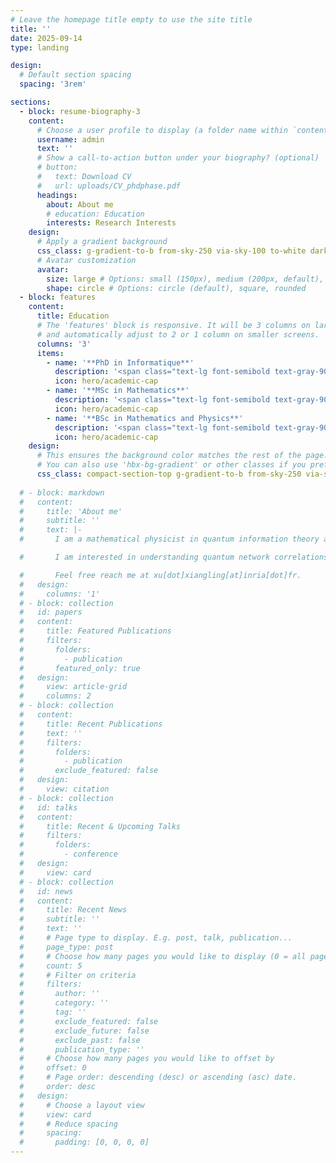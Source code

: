 ```yaml
---
# Leave the homepage title empty to use the site title
title: ''
date: 2025-09-14
type: landing

design:
  # Default section spacing
  spacing: '3rem'

sections:
  - block: resume-biography-3
    content:
      # Choose a user profile to display (a folder name within `content/authors/`)
      username: admin
      text: ''
      # Show a call-to-action button under your biography? (optional)
      # button:
      #   text: Download CV
      #   url: uploads/CV_phdphase.pdf
      headings:
        about: About me
        # education: Education
        interests: Research Interests
    design:
      # Apply a gradient background
      css_class: g-gradient-to-b from-sky-250 via-sky-100 to-white dark:from-slate-800 dark:via-sky-900 dark:to-slate-950  # hbx-bg-gradient
      # Avatar customization
      avatar:
        size: large # Options: small (150px), medium (200px, default), large (320px), xl (400px), xxl (500px)
        shape: circle # Options: circle (default), square, rounded
  - block: features
    content:
      title: Education
      # The 'features' block is responsive. It will be 3 columns on large screens,
      # and automatically adjust to 2 or 1 column on smaller screens.
      columns: '3'
      items:
        - name: '**PhD in Informatique**'
          description: '<span class="text-lg font-semibold text-gray-900 dark:text-white">Inria Paris-Saclay<br>& Institut Polytechnique de Paris</span><br>France • 2023–Present'
          icon: hero/academic-cap
        - name: '**MSc in Mathematics**'
          description: '<span class="text-lg font-semibold text-gray-900 dark:text-white">ETH Zürich</span><br>Switzerland • 2020–2023'
          icon: hero/academic-cap
        - name: '**BSc in Mathematics and Physics**'
          description: '<span class="text-lg font-semibold text-gray-900 dark:text-white">University of Toronto</span><br>Canada • 2016–2020'
          icon: hero/academic-cap
    design:
      # This ensures the background color matches the rest of the page.
      # You can also use 'hbx-bg-gradient' or other classes if you prefer.
      css_class: compact-section-top g-gradient-to-b from-sky-250 via-sky-100 to-white dark:from-slate-800 dark:via-sky-900 dark:to-slate-950
  
  # - block: markdown
  #   content:
  #     title: 'About me'
  #     subtitle: ''
  #     text: |-
  #       I am a mathematical physicist in quantum information theory and quantum foundations. 

  #       I am interested in understanding quantum network correlations, many-body physics, and cryptography, by applying tools including the theory of operator algebras and noncommutative polynomial optimization. I joined the team PhiQus at Inria Paris-Saclay as a PhD student since October 2023. 

  #       Feel free reach me at xu[dot]xiangling[at]inria[dot]fr.
  #   design:
  #     columns: '1'
  # - block: collection
  #   id: papers
  #   content:
  #     title: Featured Publications
  #     filters:
  #       folders:
  #         - publication
  #       featured_only: true
  #   design:
  #     view: article-grid
  #     columns: 2
  # - block: collection
  #   content:
  #     title: Recent Publications
  #     text: ''
  #     filters:
  #       folders:
  #         - publication
  #       exclude_featured: false
  #   design:
  #     view: citation
  # - block: collection
  #   id: talks
  #   content:
  #     title: Recent & Upcoming Talks
  #     filters:
  #       folders:
  #         - conference
  #   design:
  #     view: card
  # - block: collection
  #   id: news
  #   content:
  #     title: Recent News
  #     subtitle: ''
  #     text: ''
  #     # Page type to display. E.g. post, talk, publication...
  #     page_type: post
  #     # Choose how many pages you would like to display (0 = all pages)
  #     count: 5
  #     # Filter on criteria
  #     filters:
  #       author: ''
  #       category: ''
  #       tag: ''
  #       exclude_featured: false
  #       exclude_future: false
  #       exclude_past: false
  #       publication_type: ''
  #     # Choose how many pages you would like to offset by
  #     offset: 0
  #     # Page order: descending (desc) or ascending (asc) date.
  #     order: desc
  #   design:
  #     # Choose a layout view
  #     view: card
  #     # Reduce spacing
  #     spacing:
  #       padding: [0, 0, 0, 0]
---
```

